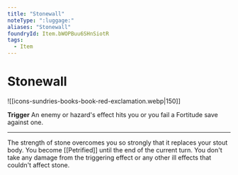 ```yaml
---
title: "Stonewall"
noteType: ":luggage:"
aliases: "Stonewall"
foundryId: Item.bWOPBuu6SHnSiotR
tags:
  - Item
---
```


# Stonewall
![[icons-sundries-books-book-red-exclamation.webp|150]]

**Trigger** An enemy or hazard's effect hits you or you fail a Fortitude save against one.

* * *

The strength of stone overcomes you so strongly that it replaces your stout body. You become [[Petrified]] until the end of the current turn. You don't take any damage from the triggering effect or any other ill effects that couldn't affect stone.
